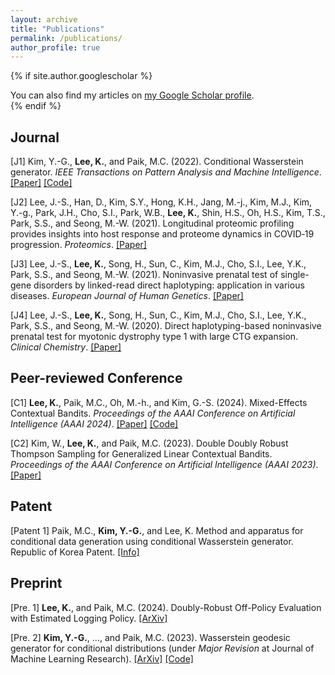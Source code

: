 ```yaml
---
layout: archive
title: "Publications"
permalink: /publications/
author_profile: true
---
```


{% if site.author.googlescholar %}
  <div class="wordwrap">You can also find my articles on <a href="{{site.author.googlescholar}}">my Google Scholar profile</a>.</div>
{% endif %}

## Journal
[J1] Kim, Y.-G., **Lee, K.**, and Paik, M.C. (2022). Conditional Wasserstein generator. *IEEE Transactions on Pattern Analysis and Machine Intelligence*. [[Paper]](https://ieeexplore.ieee.org/abstract/document/9944913) [[Code]](https://github.com/kyg0910/Conditional-Wasserstein-Generator)

[J2] Lee, J.-S., Han, D., Kim, S.Y., Hong, K.H., Jang, M.-j., Kim, M.J., Kim, Y.-g., Park, J.H., Cho, S.I., Park, W.B., **Lee, K.**, Shin, H.S., Oh, H.S., Kim, T.S., Park, S.S., and Seong, M.-W. (2021). Longitudinal proteomic profiling provides insights into host response and proteome dynamics in COVID‐19 progression. *Proteomics*. [[Paper]](https://analyticalsciencejournals.onlinelibrary.wiley.com/doi/abs/10.1002/pmic.202000278)

[J3] Lee, J.-S., **Lee, K.**, Song, H., Sun, C., Kim, M.J., Cho, S.I., Lee, Y.K., Park, S.S., and Seong, M.-W. (2021). Noninvasive prenatal test of single-gene disorders by linked-read direct haplotyping: application in various diseases. *European Journal of Human Genetics*. [[Paper]](https://www.nature.com/articles/s41431-020-00759-9)

[J4] Lee, J.-S., **Lee, K.**, Song, H., Sun, C., Kim, M.J., Cho, S.I., Lee, Y.K., Park, S.S., and Seong, M.-W. (2020). Direct haplotyping-based noninvasive prenatal test for myotonic dystrophy type 1 with large CTG expansion. *Clinical Chemistry*. [[Paper]](https://academic.oup.com/clinchem/article/66/4/614/5804948)

## Peer-reviewed Conference
[C1] **Lee, K.**, Paik, M.C., Oh, M.-h., and Kim, G.-S. (2024). Mixed-Effects Contextual Bandits. *Proceedings of the AAAI Conference on Artificial Intelligence (AAAI 2024)*. [[Paper]](https://ojs.aaai.org/index.php/AAAI/article/view/29243) [[Code]](https://github.com/KyungbokLee/Mixed-Effects-Contextual-Bandits)

[C2] Kim, W., **Lee, K.**, and Paik, M.C. (2023). Double Doubly Robust Thompson Sampling for Generalized Linear Contextual Bandits. *Proceedings of the AAAI Conference on Artificial Intelligence (AAAI 2023)*. [[Paper]](https://ojs.aaai.org/index.php/AAAI/article/view/26001/25773)

## Patent
[Patent 1] Paik, M.C., **Kim, Y.-G.**, and Lee, K. Method and apparatus for conditional data generation using conditional Wasserstein generator. Republic of Korea Patent. [[Info]](https://doi.org/10.8080/1020210105611)

## Preprint
[Pre. 1] **Lee, K.**, and Paik, M.C. (2024). Doubly-Robust Off-Policy Evaluation with Estimated Logging Policy. [[ArXiv]](https://arxiv.org/abs/2404.01830)

[Pre. 2] **Kim, Y.-G.**, ..., and Paik, M.C. (2023). Wasserstein geodesic generator for conditional distributions (under *Major Revision* at Journal of Machine Learning Research). [[ArXiv]](http://arxiv.org/abs/2308.10145) [[Code]](https://github.com/kyg0910/Wasserstein-Geodesic-Generator-for-Conditional-Distributions)


 
